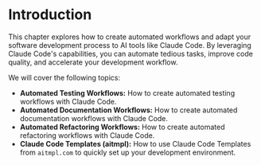 # Introduction

This chapter explores how to create automated workflows and adapt your software development process to AI tools like Claude Code. By leveraging Claude Code's capabilities, you can automate tedious tasks, improve code quality, and accelerate your development workflow.

We will cover the following topics:

*   **Automated Testing Workflows:** How to create automated testing workflows with Claude Code.
*   **Automated Documentation Workflows:** How to create automated documentation workflows with Claude Code.
*   **Automated Refactoring Workflows:** How to create automated refactoring workflows with Claude Code.
*   **Claude Code Templates (aitmpl):** How to use Claude Code Templates from `aitmpl.com` to quickly set up your development environment.